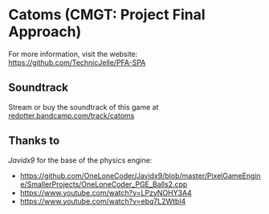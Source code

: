 ﻿# Catoms (CMGT: Project Final Approach)

For more information, visit the website: https://github.com/TechnicJelle/PFA-SPA

## Soundtrack
Stream or buy the soundtrack of this game at [redotter.bandcamp.com/track/catoms](https://redotter.bandcamp.com/track/catoms)

## Thanks to
_Javidx9_ for the base of the physics engine:  
- https://github.com/OneLoneCoder/Javidx9/blob/master/PixelGameEngine/SmallerProjects/OneLoneCoder_PGE_Balls2.cpp  
- https://www.youtube.com/watch?v=LPzyNOHY3A4  
- https://www.youtube.com/watch?v=ebq7L2Wtbl4  
